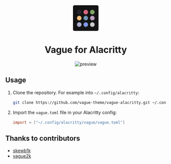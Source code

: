 <div align="center">
  <img height="80" alt="icon" src="https://github.com/vague-theme/vague/blob/main/assets/icon.png?raw=true" />
  <h1>Vague for Alacritty</h1>
  <img alt="preview" src="https://github.com/user-attachments/assets/5589f855-fec1-4aea-a833-53b13caf690a" />
</div>

## Usage

1. Clone the repository. For example into `~/.config/alacritty`:
   ```sh
   git clone https://github.com/vague-theme/vague-alacritty.git ~/.config/alacritty/vague
   ```

2. Import the `vague.toml` file in your Alacritty config:
   ```toml
   import = ["~/.config/alacritty/vague/vague.toml"]
   ```

## Thanks to contributors

- [skewb1k](https://github.com/skewb1k)
- [vague2k](https://github.com/vague2k)

